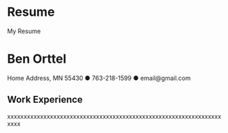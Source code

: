 # Resume
My Resume

<!DOCTYPE html>
<html>
  <body>
    <h1>Ben Orttel</h1>
    <p> Home Address, MN 55430 &#9679 763-218-1599 &#9679 email@gmail.com</p> 
    <h2>Work Experience</h2>
    <p>xxxxxxxxxxxxxxxxxxxxxxxxxxxxxxxxxxxxxxxxxxxxxxxxxxxxxxxxxxxxxxxxxxxxx</p>
  </body>
  </html>
